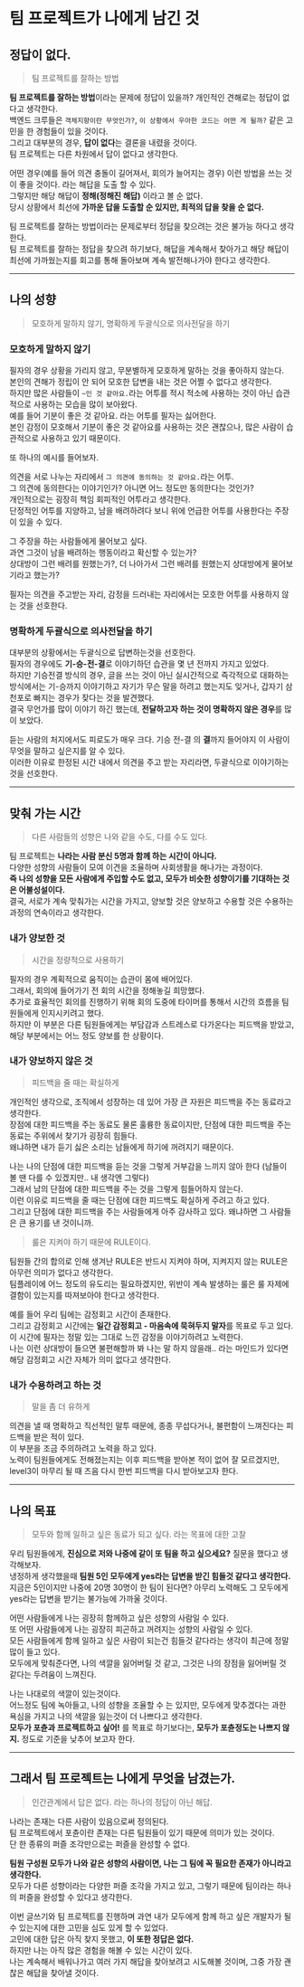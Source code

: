 # 팀 프로젝트가 나에게 남긴 것

## 정답이 없다.
> 팀 프로젝트를 잘하는 방법

**팀 프로젝트를 잘하는 방법**이라는 문제에 정답이 있을까? 개인적인 견해로는 정답이 없다고 생각한다.   
백엔드 크루들은 `객체지향이란 무엇인가?`, `이 상황에서 우아한 코드는 어떤 게 될까?` 같은 고민을 한 경험들이 있을 것이다.  
그리고 대부분의 경우, **답이 없다**는 결론을 내렸을 것이다.  
팀 프로젝트는 다른 차원에서 답이 없다고 생각한다.  

어떤 경우(예를 들어 의견 충돌이 길어져서, 회의가 늘어지는 경우) 이런 방법을 쓰는 것이 좋을 것이다. 라는 해답을 도출 할 수 있다.  
그렇지만 해당 해답이 **정해(정해진 해답)** 이라고 볼 순 없다.  
당시 상황에서 최선에 **가까운 답을 도출할 순 있지만, 최적의 답을 찾을 순 없다.**  

팀 프로젝트를 잘하는 방법이라는 문제로부터 정답을 찾으려는 것은 불가능 하다고 생각한다.  
팀 프로젝트를 잘하는 정답을 찾으려 하기보다, 해답을 계속해서 찾아가고 해당 해답이 최선에 가까웠는지를 회고를 통해 돌아보며 계속 발전해나가야 한다고 생각한다.  

---

## 나의 성향
> 모호하게 말하지 않기, 명확하게 두괄식으로 의사전달을 하기

### 모호하게 말하지 않기
필자의 경우 상황을 가리지 않고, 무분별하게 모호하게 말하는 것을 좋아하지 않는다.  
본인의 견해가 정립이 안 되어 모호한 답변을 내는 것은 어쩔 수 없다고 생각한다.  
하지만 많은 사람들이 `~인 것 같아요.`라는 어투를 적시 적소에 사용하는 것이 아닌 습관적으로 사용하는 모습을 많이 보아왔다.  
예를 들어 기분이 좋은 것 같아요. 라는 어투를 필자는 싫어한다.  
본인 감정이 모호해서 기분이 좋은 것 같아요를 사용하는 것은 괜찮으나, 많은 사람이 습관적으로 사용하고 있기 때문이다.  

또 하나의 예시를 들어보자.  

의견을 서로 나누는 자리에서 `그 의견에 동의하는 것 같아요.`라는 어투.    
그 의견에 동의한다는 이야기인가? 아니면 어느 정도만 동의한다는 것인가?  
개인적으로는 굉장히 책임 회피적인 어투라고 생각한다.  
단정적인 어투를 지양하고, 남을 배려하려다 보니 위에 언급한 어투를 사용한다는 주장이 있을 수 있다.   

그 주장을 하는 사람들에게 물어보고 싶다.  
과연 그것이 남을 배려하는 행동이라고 확신할 수 있는가?  
상대방이 그런 배려를 원했는가?, 더 나아가서 그런 배려를 원했는지 상대방에게 물어보기라고 했는가?  

필자는 의견을 주고받는 자리, 감정을 드러내는 자리에서는 모호한 어투를 사용하지 않는 것을 선호한다.  

### 명확하게 두괄식으로 의사전달을 하기
대부분의 상황에서는 두괄식으로 답변하는것을 선호한다.  
필자의 경우에도 **기-승-전-결**로 이야기하던 습관을 몇 년 전까지 가지고 있었다.  
하지만 기승전결 방식의 경우, 글을 쓰는 것이 아닌 실시간적으로 즉각적으로 대화하는 방식에서는 기-승까지 이야기하고 자기가 무슨 말을 하려고 했는지도 잊거나, 갑자기 삼천포로 빠지는 경우가 잦다는 것을 발견했다.  
결국 무언가를 많이 이야기 하긴 했는데, **전달하고자 하는 것이 명확하지 않은 경우**를 많이 보았다.  

듣는 사람의 처지에서도 피로도가 매우 크다. 기승 전-결 의 **결**까지 들어야지 이 사람이 무엇을 말하고 싶은지를 알 수 있다.  
이러한 이유로 한정된 시간 내에서 의견을 주고 받는 자리라면, 두괄식으로 이야기하는 것을 선호한다.  

---

## 맞춰 가는 시간
> 다른 사람들의 성향은 나와 같을 수도, 다를 수도 있다.

팀 프로젝트는 **나라는 사람 분신 5명과 함께 하는 시간이 아니다.**  
다양한 성향의 사람들이 모여 이견을 조율하며 사회생활을 해나가는 과정이다.  
**즉 나의 성향을 모든 사람에게 주입할 수도 없고, 모두가 비슷한 성향이기를 기대하는 것은 어불성설이다.**  
결국, 서로가 계속 맞춰가는 시간을 가지고, 양보할 것은 양보하고 수용할 것은 수용하는 과정의 연속이라고 생각한다.  

### 내가 양보한 것
> 시간을 정량적으로 사용하기

필자의 경우 계획적으로 움직이는 습관이 몸에 배어있다.  
그래서, 회의에 들어가기 전 회의 시간을 정해놓길 희망했다.  
추가로 효율적인 회의를 진행하기 위해 회의 도중에 타이머를 통해서 시간의 흐름을 팀원들에게 인지시키려고 했다.  
하지만 이 부분은 다른 팀원들에게는 부담감과 스트레스로 다가온다는 피드백을 받았고, 해당 부분에서는 어느 정도 양보를 한 상황이다.  


### 내가 양보하지 않은 것
> 피드백을 줄 때는 확실하게

개인적인 생각으로, 조직에서 성장하는 데 있어 가장 큰 자원은 피드백을 주는 동료라고 생각한다.  
장점에 대한 피드백을 주는 동료도 물론 훌륭한 동료이지만, 단점에 대한 피드백을 주는 동료는 주위에서 찾기가 굉장히 힘들다.  
왜냐하면 내가 듣기 싫은 소리는 남들에게 하기에 꺼려지기 때문이다.  

나는 나의 단점에 대한 피드백을 듣는 것을 그렇게 거부감을 느끼지 않아 한다 (남들이 볼 땐 다를 수 있겠지만.. 내 생각엔 그렇다)  
그래서 남의 단점에 대한 피드백을 주는 것을 그렇게 힘들어하지 않는다.  
이런 이유로 피드백을 줄 때는 단점에 대한 피드백도 확실하게 주려고 하고 있다.  
그리고 단점에 대한 피드백을 주는 사람들에게 아주 감사하고 있다. 왜냐하면 그 사람들은 큰 용기를 낸 것이니까.  

> 룰은 지켜야 하기 때문에 RULE이다.

팀원들 간의 합의로 인해 생겨난 RULE은 반드시 지켜야 하며, 지켜지지 않는 RULE은 아무런 의미가 없다고 생각한다.  
팀플레이에 어느 정도의 유도리는 필요하겠지만, 위반이 계속 발생하는 룰은 룰 자제에 결함이 있는지를 따져보아야 한다고 생각한다.  

예를 들어 우리 팀에는 감정회고 시간이 존재한다.  
그리고 감정회고 시간에는 **일간 감정회고 - 마음속에 묵혀두지 말자**를 목표로 두고 있다.  
이 시간에 필자는 정말 있는 그대로 느낀 감정을 이야기하려고 노력한다.  
나는 이런 상대방이 들으면 불편해할까 봐 나는 말 하지 않을래.. 라는 마인드가 있다면 해당 감정회고 시간 자체가 의미 없다고 생각한다.  


### 내가 수용하려고 하는 것
> 말을 좀 더 유하게

의견을 낼 때 명확하고 직선적인 말투 때문에, 종종 무섭다거나, 불편함이 느껴진다는 피드백을 받은 적이 있다.  
이 부분을 조금 주의하려고 노력을 하고 있다.  
노력이 팀원들에게도 전해졌는지는 이후 피드백을 받아본 적이 없어 잘 모르겠지만, level3이 마무리 될 때 즈음 다시 한번 피드백을 다시 받아보고자 한다.   

---

## 나의 목표
> 모두와 함께 일하고 싶은 동료가 되고 싶다. 라는 목표에 대한 고찰

우리 팀원들에게, **진심으로 저와 나중에 같이 또 팀을 하고 싶으세요?** 질문을 했다고 생각해보자.  
냉정하게 생각했을때 **팀원 5인 모두에게 yes라는 답변을 받긴 힘들것 같다고 생각한다.**  
지금은 5인이지만 나중에 20명 30명이 한 팀이 된다면? 아무리 노력해도 그 모두에게 yes라는 답변을 받기는 불가능에 가까울 것이다.  

어떤 사람들에게 나는 굉장히 함께하고 싶은 성향의 사람일 수 있다.  
또 어떤 사람들에게 나는 굉장히 피곤하고 꺼려지는 성향의 사람일 수 있다.  
모든 사람들에게 함께 일하고 싶은 사람이 되는건 힘들것 같다라는 생각이 최근에 정말 많이 들고 있다.  
모두에게 맞춰준다면, 나의 색깔을 잃어버릴 것 같고, 그것은 나의 장점을 잃어버릴 것 같다는 두려움이 느껴진다.  

나는 나대로의 색깔이 있는것이다.  
어느정도 팀에 녹아들고, 나의 성향을 조율할 수 는 있지만, 모두에게 맞추겠다는 과한 욕심을 가지고 나의 색깔을 잃는것이 더 나쁘다고 생각한다.    
**모두가 포츈과 프로젝트하고 싶어!** 를 목표로 하기보다는, **모두가 포츈정도는 나쁘지 않지.** 정도로 기준을 낮추어 보고자 한다.  

---

## 그래서 팀 프로젝트는 나에게 무엇을 남겼는가.
> 인간관계에서 답은 없다. 라는 하나의 정답이 아닌 해답.

나라는 존재는 다른 사람이 있음으로써 정의된다.  
팀 프로젝트에서 포츈이란 존재는 다른 팀원들이 있기 때문에 의미가 있는 것이다.  
단 한 종류의 퍼즐 조각만으로는 퍼즐을 완성할 수 없다.  

**팀원 구성원 모두가 나와 같은 성향의 사람이면, 나는 그 팀에 꼭 필요한 존재가 아니라고 생각한다.**  
모두가 다른 성향이라는 다양한 퍼즐 조각을 가지고 있고, 그렇기 때문에 팀이라는 하나의 퍼즐을 완성할 수 있다고 생각한다.  

이번 글쓰기와 팀 프로젝트를 진행하며 과연 내가 모두에게 함께 하고 싶은 개발자가 될 수 있는지에 대한 고민을 심도 있게 할 수 있었다.  
고민에 대한 답은 아직 찾지 못했고, **이 또한 정답은 없다.**  
하지만 나는 아직 많은 경험을 해볼 수 있는 시간이 있다.  
나는 계속해서 배워나가고 여러 가지 해답을 찾아보려고 시도해볼 것이며, 그중 가장 괜찮은 해답을 찾아낼 것이다.  
